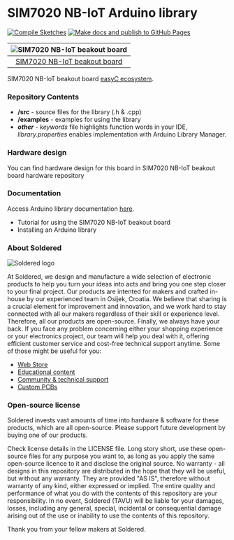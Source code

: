 # SIM7020 NB-IoT Arduino library

[![Compile Sketches](http://github-actions.40ants.com/e-radionicacom/Soldered-SIM7020-NB-IoT-Arduino-Library/matrix.svg?branch=dev&only=Compile%20Sketches)](https://github.com/e-radionicacom/Soldered-SIM7020-NB-IoT-Arduino-Library/actions/workflows/compile_test.yml)
[![Make docs and publish to GitHub Pages](https://github.com/e-radionicacom/Soldered-SIM7020-NB-IoT-Arduino-Library/actions/workflows/make_docs.yml/badge.svg?branch=dev)](https://github.com/e-radionicacom/Soldered-SIM7020-NB-IoT-Arduino-Library/actions/workflows/make_docs.yml)

| ![SIM7020 NB-IoT beakout board](https://upload.wikimedia.org/wikipedia/commons/8/8f/Example_image.svg) |
| :---------------------------------------------------------------------------------------------: |
| [SIM7020 NB-IoT beakout board](https://www.solde.red/333072)                                                            |

SIM7020 NB-IoT beakout board [easyC ecosystem](https://www.soldered.com/easyC). 

### Repository Contents
- **/src** - source files for the library (.h & .cpp)
- **/examples** - examples for using the library
- ***other*** - *keywords* file highlights function words in your IDE, *library.properties* enables implementation with Arduino Library Manager.

### Hardware design
You can find hardware design for this board in SIM7020 NB-IoT beakout board hardware repository

### Documentation

Access Arduino library documentation [here](https://e-radionicacom.github.io/Soldered-SIM7020-NB-IoT-Arduino-Library/).

- Tutorial for using the SIM7020 NB-IoT beakout board
- Installing an Arduino library

### About Soldered
![Soldered logo](https://raw.githubusercontent.com/e-radionicacom/Soldered-SIM7020-NB-IoT-Arduino-Library/dev/extras/Logo%20horizontal-2.svg)

At Soldered, we design and manufacture a wide selection of electronic products to help you turn your ideas into acts and bring you one step closer to your final project. Our products are intented for makers and crafted in-house by our experienced team in Osijek, Croatia. We believe that sharing is a crucial element for improvement and innovation, and we work hard to stay connected with all our makers regardless of their skill or experience level. Therefore, all our products are open-source. Finally, we always have your back. If you face any problem concerning either your shopping experience or your electronics project, our team will help you deal with it, offering efficient customer service and cost-free technical support anytime. Some of those might be useful for you:

- [Web Store](https://www.soldered.com)
- [Educational content](https://learn.soldered.com)
- [Community & technical support](https://community.soldered.com)
- [Custom PCBs](https://pcb.soldered.com)

### Open-source license
Soldered invests vast amounts of time into hardware & software for these products, which are all open-source. Please support future development by buying one of our products. 

Check license details in the LICENSE file. Long story short, use these open-source files for any purpose you want to, as long as you apply the same open-source licence to it and disclose the original source. No warranty - all designs in this repository are distributed in the hope that they will be useful, but without any warranty. They are provided "AS IS", therefore without warranty of any kind, either expressed or implied. The entire quality and performance of what you do with the contents of this repository are your responsibility. In no event, Soldered (TAVU) will be liable for your damages, losses, including any general, special, incidental or consequential damage arising out of the use or inability to use the contents of this repository. 

Thank you from your fellow makers at Soldered.

